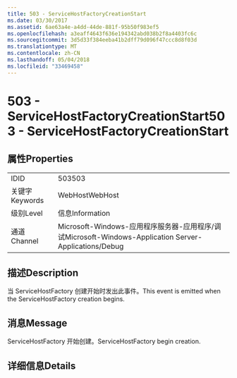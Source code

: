 ```yaml
---
title: 503 - ServiceHostFactoryCreationStart
ms.date: 03/30/2017
ms.assetid: 6ae63a4e-a4dd-44de-881f-95b50f983ef5
ms.openlocfilehash: a3eaff4643f636e194342abd038b2f8a4403fc6c
ms.sourcegitcommit: 3d5d33f384eeba41b2dff79d096f47ccc8d8f03d
ms.translationtype: MT
ms.contentlocale: zh-CN
ms.lasthandoff: 05/04/2018
ms.locfileid: "33469458"
---
```

# <a name="503---servicehostfactorycreationstart"></a><span data-ttu-id="1557f-102">503 - ServiceHostFactoryCreationStart</span><span class="sxs-lookup"><span data-stu-id="1557f-102">503 - ServiceHostFactoryCreationStart</span></span>
## <a name="properties"></a><span data-ttu-id="1557f-103">属性</span><span class="sxs-lookup"><span data-stu-id="1557f-103">Properties</span></span>  
  
|||  
|-|-|  
|<span data-ttu-id="1557f-104">ID</span><span class="sxs-lookup"><span data-stu-id="1557f-104">ID</span></span>|<span data-ttu-id="1557f-105">503</span><span class="sxs-lookup"><span data-stu-id="1557f-105">503</span></span>|  
|<span data-ttu-id="1557f-106">关键字</span><span class="sxs-lookup"><span data-stu-id="1557f-106">Keywords</span></span>|<span data-ttu-id="1557f-107">WebHost</span><span class="sxs-lookup"><span data-stu-id="1557f-107">WebHost</span></span>|  
|<span data-ttu-id="1557f-108">级别</span><span class="sxs-lookup"><span data-stu-id="1557f-108">Level</span></span>|<span data-ttu-id="1557f-109">信息</span><span class="sxs-lookup"><span data-stu-id="1557f-109">Information</span></span>|  
|<span data-ttu-id="1557f-110">通道</span><span class="sxs-lookup"><span data-stu-id="1557f-110">Channel</span></span>|<span data-ttu-id="1557f-111">Microsoft-Windows-应用程序服务器-应用程序/调试</span><span class="sxs-lookup"><span data-stu-id="1557f-111">Microsoft-Windows-Application Server-Applications/Debug</span></span>|  
  
## <a name="description"></a><span data-ttu-id="1557f-112">描述</span><span class="sxs-lookup"><span data-stu-id="1557f-112">Description</span></span>  
 <span data-ttu-id="1557f-113">当 ServiceHostFactory 创建开始时发出此事件。</span><span class="sxs-lookup"><span data-stu-id="1557f-113">This event is emitted when the ServiceHostFactory creation begins.</span></span>  
  
## <a name="message"></a><span data-ttu-id="1557f-114">消息</span><span class="sxs-lookup"><span data-stu-id="1557f-114">Message</span></span>  
 <span data-ttu-id="1557f-115">ServiceHostFactory 开始创建。</span><span class="sxs-lookup"><span data-stu-id="1557f-115">ServiceHostFactory begin creation.</span></span>  
  
## <a name="details"></a><span data-ttu-id="1557f-116">详细信息</span><span class="sxs-lookup"><span data-stu-id="1557f-116">Details</span></span>
